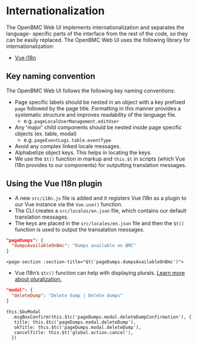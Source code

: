 # Internationalization
The OpenBMC Web UI implements internationalization and separates the language-
specific parts of the interface from the rest of the code, so they can be 
easily replaced. The OpenBMC Web UI uses the following library for 
internationalization:
- [Vue I18n](https://kazupon.github.io/vue-i18n/introduction.html)

## Key naming convention
The OpenBMC Web UI follows the following key naming conventions:

- Page specific labels should be nested in an object with a key prefixed `page`
 followed by the page title. Formatting in this manner provides a systematic 
structure and improves readability of the language file.
   - e.g. `pageLocalUserManagement.editUser`
- Any 'major' child components should be nested inside page specific objects 
(ex. table, modal)
   - e.g. `pageEventLogs.table.eventType`
- Avoid any complex linked locale messages.
- Alphabetize object keys. This helps in locating the keys.
- We use the `$t()` function in markup and `this.$t` in scripts (which Vue I18n
 provides to our components) for outputting translation messages.

## Using the Vue I18n plugin
- A new `src/i18n.js` file is added and it registers Vue I18n as a plugin to 
our Vue instance via the `Vue.use()` function.
- The CLI creates a `src/locales/en.json` file, which contains our default 
translation messages.
- The keys are placed in the `src/locales/en.json` file and then the `$t()` 
function is used to output the transalation messages.
```json
"pageDumps": {
  "dumpsAvailableOnBmc": "Dumps available on BMC"
}
```

```Vue
<page-section :section-title="$t('pageDumps.dumpsAvailableOnBmc')">
```

- Vue I18n’s `$tc()` function can help with displaying plurals.
[Learn more about 
pluralization.](https://kazupon.github.io/vue-i18n/guide/pluralization.html)

```json
"modal": {
  "deleteDump": "Delete dump | Delete dumps"
}
```

```JS
this.$bvModal
  .msgBoxConfirm(this.$tc('pageDumps.modal.deleteDumpConfirmation'), {
   title: this.$tc('pageDumps.modal.deleteDump'),
   okTitle: this.$tc('pageDumps.modal.deleteDump'),
   cancelTitle: this.$t('global.action.cancel'),
  })
```